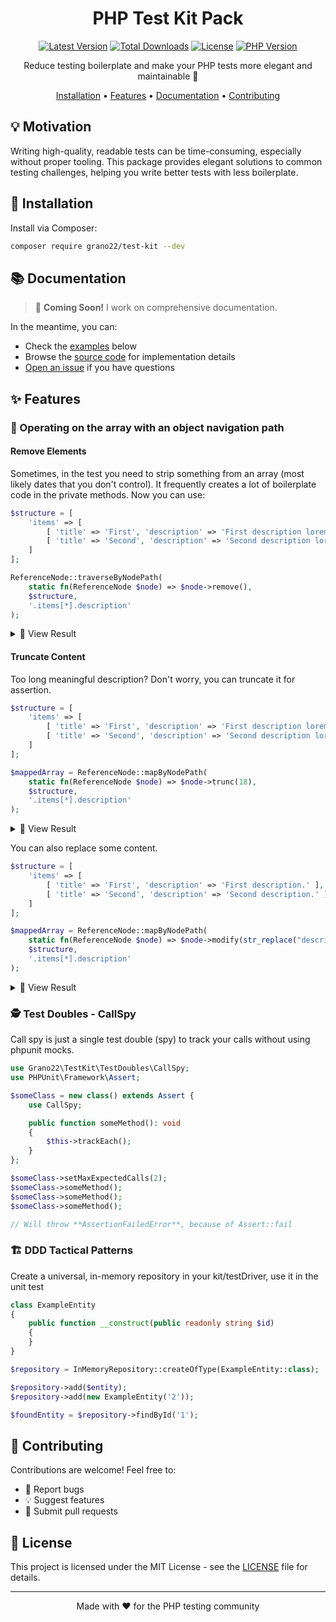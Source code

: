 <div align="center">

# PHP Test Kit Pack
[![Latest Version](https://img.shields.io/packagist/v/grano22/test-kit.svg?style=flat-square)](https://packagist.org/packages/grano22/test-kit)
[![Total Downloads](https://img.shields.io/packagist/dt/grano22/test-kit.svg?style=flat-square)](https://packagist.org/packages/grano22/test-kit)
[![License](https://img.shields.io/packagist/l/grano22/test-kit.svg?style=flat-square)](LICENSE)
[![PHP Version](https://img.shields.io/packagist/php-v/grano22/test-kit.svg?style=flat-square)](composer.json)

Reduce testing boilerplate and make your PHP tests more elegant and maintainable 🚀

[Installation](#-installation) •
[Features](#-features) •
[Documentation](#-documentation) •
[Contributing](#-contributing)

</div>

## 💡 Motivation

Writing high-quality, readable tests can be time-consuming, especially without proper tooling.
This package provides elegant solutions to common testing challenges, helping you write better tests with less boilerplate.

## 🚀 Installation

Install via Composer:

```bash
composer require grano22/test-kit --dev
```

## 📚 Documentation

> 🚧 **Coming Soon!** I work on comprehensive documentation.

In the meantime, you can:
- Check the [examples](#-features) below
- Browse the [source code](https://github.com/grano22/test-kit) for implementation details
- [Open an issue](https://github.com/grano22/test-kit/issues) if you have questions

## ✨ Features

### 🎯 Operating on the array with an object navigation path

#### Remove Elements

Sometimes, in the test you need to strip something from an array (most likely dates that you don't control).
It frequently creates a lot of boilerplate code in the private methods. Now you can use:

```php
$structure = [
    'items' => [
        [ 'title' => 'First', 'description' => 'First description lorem ipsum dolor sit amet, consectetur adipiscing elit. Suspendisse ut venenatis arcu.' ],
        [ 'title' => 'Second', 'description' => 'Second description lorem ipsum dolor sit amet, consectetur adipiscing elit. Suspendisse ut venenatis arcu.' ]
    ]
];

ReferenceNode::traverseByNodePath(
    static fn(ReferenceNode $node) => $node->remove(),
    $structure,
    '.items[*].description'
);
```

<details>

<summary>📝 View Result</summary>
```php
[
  'items' => [
      [ 'title' => 'First' ],
      [ 'title' => 'Second' ]
  ]
]
```

</details>

#### Truncate Content

Too long meaningful description? Don't worry, you can truncate it for assertion.

```php
$structure = [
    'items' => [
        [ 'title' => 'First', 'description' => 'First description lorem ipsum dolor sit amet, consectetur adipiscing elit. Suspendisse ut venenatis arcu.' ],
        [ 'title' => 'Second', 'description' => 'Second description lorem ipsum dolor sit amet, consectetur adipiscing elit. Suspendisse ut venenatis arcu.' ]
    ]
];

$mappedArray = ReferenceNode::mapByNodePath(
    static fn(ReferenceNode $node) => $node->trunc(18),
    $structure,
    '.items[*].description'
);
```

<details>

<summary>📝 View Result</summary>
```php
[
    'items' => [
        [ 'title' => 'First', 'description' => 'First description ...' ],
        [ 'title' => 'Second', 'description' => 'Second description...' ]
    ]
]
```

</details>

You can also replace some content.

```php
$structure = [
    'items' => [
        [ 'title' => 'First', 'description' => 'First description.' ],
        [ 'title' => 'Second', 'description' => 'Second description.' ]
    ]
];

$mappedArray = ReferenceNode::mapByNodePath(
    static fn(ReferenceNode $node) => $node->modify(str_replace("description", "test", $node->getValue())),
    $structure,
    '.items[*].description'
);
```

<details>

<summary>📝 View Result</summary>
```php
[
    'items' => [
        [ 'title' => 'First', 'description' => 'First test.' ],
        [ 'title' => 'Second', 'description' => 'Second test.' ]
    ]
]
```

</details>

### 🕵️ Test Doubles - CallSpy

Call spy is just a single test double (spy) to track your calls without using phpunit mocks.

```php
use Grano22\TestKit\TestDoubles\CallSpy;
use PHPUnit\Framework\Assert;

$someClass = new class() extends Assert {
    use CallSpy;

    public function someMethod(): void
    {
        $this->trackEach();
    }
};

$someClass->setMaxExpectedCalls(2);
$someClass->someMethod();
$someClass->someMethod();
$someClass->someMethod();

// Will throw **AssertionFailedError**, because of Assert::fail
```

### 🏗️ DDD Tactical Patterns

Create a universal, in-memory repository in your kit/testDriver, use it in the unit test

```php
class ExampleEntity
{
    public function __construct(public readonly string $id)
    {
    }
}

$repository = InMemoryRepository::createOfType(ExampleEntity::class);

$repository->add($entity);
$repository->add(new ExampleEntity('2'));

$foundEntity = $repository->findById('1');
```

## 🤝 Contributing

Contributions are welcome! Feel free to:

- 🐛 Report bugs
- 💡 Suggest features
- 🔧 Submit pull requests

## 📄 License

This project is licensed under the MIT License - see the [LICENSE](LICENSE) file for details.

---

<div align="center">
Made with ❤️ for the PHP testing community
</div>